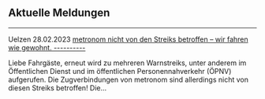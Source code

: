Aktuelle Meldungen
----------

---

 Uelzen 28.02.2023 [metronom nicht von den Streiks betroffen – wir fahren wie gewohnt. ----------](https://www.der-metronom.de/aktuell/metronom-nicht-vom-streiks-betroffen---wir-fahren-wie-gewohnt/)

Liebe Fahrgäste,
erneut wird zu mehreren Warnstreiks, unter anderem im Öffentlichen Dienst und im öffentlichen Personennahverkehr (ÖPNV) aufgerufen.
Die Zugverbindungen von metronom sind allerdings nicht von diesen Streiks betroffen! Die...
